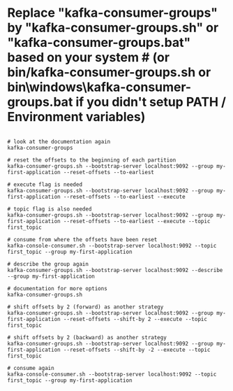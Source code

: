 # Replace "kafka-consumer-groups" by "kafka-consumer-groups.sh" or "kafka-consumer-groups.bat" based on your system # (or bin/kafka-consumer-groups.sh or bin\windows\kafka-consumer-groups.bat if you didn't setup PATH / Environment variables)

```console

# look at the documentation again
kafka-consumer-groups

# reset the offsets to the beginning of each partition
kafka-consumer-groups.sh --bootstrap-server localhost:9092 --group my-first-application --reset-offsets --to-earliest

# execute flag is needed
kafka-consumer-groups.sh --bootstrap-server localhost:9092 --group my-first-application --reset-offsets --to-earliest --execute

# topic flag is also needed
kafka-consumer-groups.sh --bootstrap-server localhost:9092 --group my-first-application --reset-offsets --to-earliest --execute --topic first_topic

# consume from where the offsets have been reset
kafka-console-consumer.sh --bootstrap-server localhost:9092 --topic first_topic --group my-first-application

# describe the group again
kafka-consumer-groups.sh --bootstrap-server localhost:9092 --describe --group my-first-application

# documentation for more options
kafka-consumer-groups.sh

# shift offsets by 2 (forward) as another strategy
kafka-consumer-groups.sh --bootstrap-server localhost:9092 --group my-first-application --reset-offsets --shift-by 2 --execute --topic first_topic

# shift offsets by 2 (backward) as another strategy
kafka-consumer-groups.sh --bootstrap-server localhost:9092 --group my-first-application --reset-offsets --shift-by -2 --execute --topic first_topic

# consume again
kafka-console-consumer.sh --bootstrap-server localhost:9092 --topic first_topic --group my-first-application
```